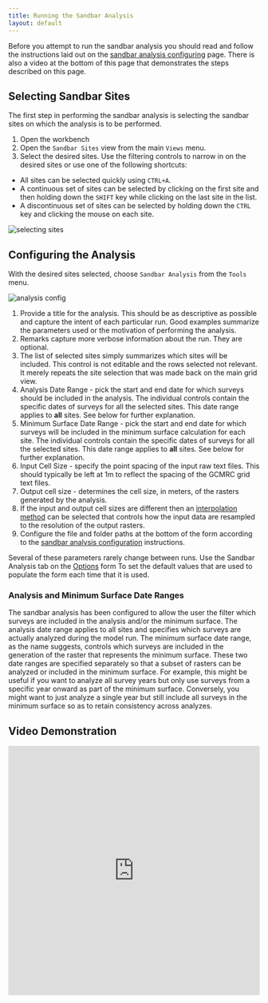 ```yaml
---
title: Running the Sandbar Analysis
layout: default
---
```


Before you attempt to run the sandbar analysis you should read and follow the instructions laid out on the [sandbar analysis configuring](/online_help/sandbar_analysis/model_run_config) page. There is also a video at the bottom of this page that demonstrates the steps described on this page.

## Selecting Sandbar Sites

The first step in performing the sandbar analysis is selecting the sandbar sites on which the analysis is to be performed.

1. Open the workbench
2. Open the `Sandbar Sites` view from the main `Views` menu.
3. Select the desired sites. Use the filtering controls to narrow in on the desired sites or use one of the following shortcuts:
  * All sites can be selected quickly using `CTRL+A`.
  * A continuous set of sites can be selected by clicking on the first site and then holding down the `SHIFT` key while clicking on the last site in the list.
  * A discontinuous set of sites can be selected by holding down the `CTRL` key and clicking the mouse on each site.

  ![selecting sites](/images/sandbar_analysis/selecting_sites.png)

## Configuring the Analysis

With the desired sites selected, choose `Sandbar Analysis` from the `Tools` menu.

![analysis config](/images/sandbar_analysis/analysis_config.png)

1. Provide a title for the analysis. This should be as descriptive as possible and capture the intent of each particular run. Good examples summarize the parameters used or the motivation of performing the analysis.
2. Remarks capture more verbose information about the run. They are optional.
3. The list of selected sites simply summarizes which sites will be included. This control is not editable and the rows selected not relevant. It merely repeats the site selection that was made back on the main grid view.
4. Analysis Date Range - pick the start and end date for which surveys should be included in the analysis. The individual controls contain the specific dates of surveys for all the selected sites. This date range applies to **all** sites. See below for further explanation.
5. Minimum Surface Date Range - pick the start and end date for which surveys will be included in the minimum surface calculation for each site. The individual controls contain the specific dates of surveys for all the selected sites. This date range applies to **all** sites. See below for further explanation.
6. Input Cell Size - specify the point spacing of the input raw text files. This should typically be left at 1m to reflect the spacing of the GCMRC grid text files.
7. Output cell size - determines the cell size, in meters, of the rasters generated by the analysis.
8. If the input and output cell sizes are different then an [interpolation method](/technical_reference/interpolation_methods) can be selected that controls how the input data are resampled to the resolution of the output rasters.
9. Configure the file and folder paths at the bottom of the form according to the [sandbar analysis configuration](/online_help/sandbar_analysis/model_run_config) instructions.

Several of these parameters rarely change between runs. Use the Sandbar Analysis tab on the [Options](/online_help/tools_menu/Options/) form To set the default values that are used to populate the form each time that it is used.

### Analysis and Minimum Surface Date Ranges

The sandbar analysis has been configured to allow the user the filter which surveys are included in the analysis and/or the minimum surface. The analysis date range applies to all sites and specifies which surveys are actually analyzed during the model run. The minimum surface date range, as the name suggests, controls which surveys are included in the generation of the raster that represents the minimum surface. These two date ranges are specified separately so that a subset of rasters can be analyzed or included in the minimum surface. For example, this might be useful if you want to analyze all survey years but only use surveys from a specific year onward as part of the minimum surface. Conversely, you might want to just analyze a single year but still include all surveys in the minimum surface so as to retain consistency across analyzes.

## Video Demonstration

<iframe width="100%" height="500" src="https://www.youtube.com/embed/iVCHKBjzblQ?si=80c4FSIMeGU" title="YouTube video player" frameborder="0" allowfullscreen></iframe>
